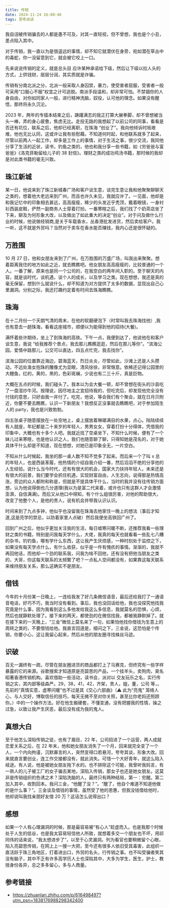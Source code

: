 ```yaml
---
title: 传销
date: 2024-11-24 16:00:46
tags: 思考阅读
---
```


我自诩被传销骗去的人都是愚不可及，对其一直轻视，但不曾想，我也是个小丑，差点陷入其中。

对于传销，我一直以为是很遥远的事情，却不知它就潜伏在身旁，宛如潜在草丛中的毒蛇，你一没留意到它，就会被它咬上一口。

先来说说传销的定义，就是总头目 应许某种承诺给下级，然后让下级以拉人头的方式，上供钱财，层层分润，其实质就是诈骗。

传销有分南北派之分，北派一般采取人身囚禁，暴力，使受害者屈服，受害者一般可采用“口服心不服”权宜之计可逃脱。南派手段温和，却非常可怕。不禁锢你的人身自由，对你如同家人一般，进行精神洗脑，奴役，认可他的理念。如果没有醒悟，那终将永久沉沦。

2023 年，两年的专插本结束之后，踌躇满志的我正打算大展拳脚，却不曾想被当头一棒，弄的身心疲惫，焦虑无比。走投无路的我想起了以前公司的同事，看看是否还有坑位，联系之后，他却已经离职，在珠海 “创业了”。我向他倾诉时局艰难，他也无比认同，这或许让我有些慰藉。不知道何时起，和他联系就多了起来，尽管以前两人一起工作，却多是工作上的事情，对于生活之事，很少交流，我同他分享了生活的近状，读书，钓鱼之类的，他也和我分享一些书籍，如《穷爸爸与富爸爸》《洛克菲勒留给儿子的 38 封信》。理财之类的成功鸡汤书籍，那时候的我却是对此类书籍的毫无兴致。

## 珠江新城

某一日，他说来到了珠江新城春广场和客户谈生意，谈完生意让我和他聚聚聊聊天之类的，想着他大老远来到广州，而且也许久未见，我就应许了。一见面，他却是和我记忆中的印象相去甚远，高高瘦瘦，稀少的头发近乎秃顶，戴着眼镜，一身衬衫西装皮鞋，俨然一副商务人士穿着打扮。一番寒暄之后，我们找了个奶茶店坐了下来，聊及为何形象大改，以及做出了如此重大的决定“创业”。对于问及做什么行业的时候，他说做经销商,是关于车载香水，丛香港批发进货，然后卖给客户。我一听，这不就是外贸吗？当然对于卖车在香水能否赚钱，我内心还是很怀疑的。

## 万胜围

10 月 27 日，他和女朋友来到了广州，在万胜围的万盛广场，叫我出来聚聚。想着距离我住的地方如此之近，就去瞧瞧吧。他女朋友高高瘦瘦的，比较普通的一个人。一番了解，原来也是同一个公司的，在我空白的两年间入职的。至于聊天的内容，就是谈时代，谈机遇，谈个人的成长，以及学习之类。现在想想，我还是真的毫无保留，想到什么就说什么，却不知道为对方提供了太多的数据，显现出自己心里漏洞。分别之际，我还打趣约定着有时间去珠海瞧瞧。

## 珠海

在十二月份一个天朗气清的周末，在他的软磨硬泡下（时常叫我去珠海找他）,我也有意去一趟珠海，看看这座城市，顺便以为能得到他的招待(大餐)。

满怀着些许期待，坐上了到珠海的高铁。下午一点，我便到达了，他说他在和客户谈生意，我说 “给我推荐个景点，我去那儿瞧瞧逛逛，然后在那儿等你”。“滨海公园，爱情中路那儿，公交可以直达，四五点忙完，我去找你”。

滨海公园的位置靠近海边，碧海蓝天，烈日炎炎，尽管如此，沙滩上还是人头攒动，不远处渔女抱珠的雕像尤为显眼，清风徐徐，非常惬意。依稀还记得公园里的大鲤鱼，红的，黄的，黑的，色彩斑斓，少说也有二三十斤，真是巨物。

大概在五点的时候，我们碰头了。我本以为会大餐一顿，却不曾想在街头的沙县吃了一盘湿炒牛河。按理说，因尽地主之宜招待我的，但吃完后，却发现他完全没有付钱的意思，只好由我一并付了。吃完，他说，等会我们有个聚会，就在日月贝附近，你要不要去瞧瞧，认识一下新朋友？我想反正没事就去瞧瞧吧，对于参加陌生人的 party，我也是兴致勃勃。

四五张桌子随意摆放在一处空地上，桌上摆放着琳瑯满目的水果，点心。陆陆续续有人就座，年纪都是二十来岁的年轻人，男男女女，穿着打扮十分得体，凭借我的印象中，大概也有十多个人吧。我就近找了空桌坐下，不知什么时候，便有了一个妹儿过来寒暄，也是他认识之人，我们也随意聊了聊，只得知她是茂名的，对于她具体干什么却是不知道，现在想想，对她已是印象全无，一片空白。

不知从什么时候起，我坐的那一桌人数不知不觉多了起来。而后来一个了叫 x 总的年轻人，也是西装革履，他热情的介绍自我介绍一番，然后滔滔不绝的分享他的人生经验。说什么当今时代，还有有很大的机会，国家大力扶持年轻人，未来还是有很大的前景，我们要学会抓住机遇，实现财富自由，人生志向，说得那是热情高涨，旁边的众人都附和称是，但就是不提具体干什么，当时的我并没有往传销方面想，认为他说得倒也几分道理(我以为是富二代来着，或许也只有这群人才会激情澎湃，自信满满)。而后又从他口中得知，有个什么姐很厉害，对他的帮助很大，改变了他整个人，是他的贵人，说有机会并带我认识认识。

时间来到了九点多钟，他似乎也没留我在珠海去他家住一晚上的想法（事后才知道,这是亮学的禁忌，以防着家里人点破）然后我便坐高铁回广州了。

回到广州之后，他似乎更加关注我的生活，每日嘘寒问暖不断，还推荐我看一些理财之类的书籍，特别是问我每天学什么，大佬，我真的每天也就看看一些乱七八糟的杂书，钓钓鱼，哪有学什么东西，这让我产生厌烦感，一种时刻处于监控之下，如果没有每天学点什么，有什么收获，似乎是一件有愧疚的事情。渐渐的，我就不再回他话，而他却一个劲的联系我，问我为啥不回他，还有没有把他当朋友之类的，大哥，你这每天联系的太频繁了吧？一点私人空间都没有，如果靠这每天联系来维持朋友关系，那么这确实不是朋友。

## 借钱

今年的十月份某一日晚上，一连给我发了好几条微信语音，最后还给我打了一通语音电话，好巧不巧，我当时没有看到。事后，我也没回话给他，我也没探究他找我究竟是什么事，因为我看到这么多他发给我这么多信息，我就莫名的恐惧，心烦，然后也就静默处理了。接下来的两天，都使劲的在微信找我，都被我静默掉了。就在接下来的一天晚上，“三金”微信上莫名来了一句，如果怕他找你借钱为生意上的周转之类的，不要借钱给他。我直言回道是，细问之下，三金说，这恐怕是个传销，你要小心，这让我留心起来，然后从他的朋友圈寻找蛛丝马迹。

## 识破

百无一漏终有一疏，尽管在朋友圈进货的商品都打上了马赛克，但终究有一些字样暴露的它的来源。谷歌搜索才知道原是亮碧思的产品，一个挂羊头，卖狗肉，臭名昭著香港传销机构。喜欢借助一些活动，读书会，派对以 交友玩乐之名，实行传销之实，其内部等级森严。29，38，41，42，齐架，贵人，姐，董，公司 等，。先前的“真情实意，虚寒问暖”也不过是其《交心六部曲》（⚠️ 此为“亮鬼” 笼络人心，与人交好，博取信任的技巧，每天无微不至对你关照，甚至比你老妈还照顾你。）中的一个操作方法。好在他生搬硬套，不懂变通，没有把握我的性情，操之过急，以致让我产生厌恶，最后没有成为我的鬼人。

## 真想大白

至于他怎么深陷传销之徒，也有了眉目，22 年，公司招进了一个运营，两人成就恋爱关系之后，在 22 年末，他和她女朋友消失了一个月，回来就完全变了一个人，一个内向拘谨，沉默寡言的人，突然变得口若悬河，夸夸其谈，形象大改。回来就直言要创业，连工作交接都没有，就此消失。可惜一个大好青年，就这么陷入岐途。有人说，他是被她女朋友拖下水的。也不排除这个可能，我曾听我妈言，有一熟人的儿子被工厂的女子骗去某地，深陷入传销，那女子也还是她女朋友。这莫非是传销组织的色诱之术？深陷洗脑的人，最终只有两种结局，第一：穷醒。第二加入其中，收割回本。我问三金，“他醒了没？”。“醒了，他自个难道不知道他做的是什么事？”。三金谈及借钱的事情，虽然受了他的恩惠，但我没钱借给他时，他却说叫我找亲朋好友借 20 万？这话怎么说得出口？

## 感想

如果一个人有心理漏洞的时候，那是最容易被“有心人”趁虚而入。也是我那个时候处于人生的低谷，也是我太容易轻信他人所致，就想着多交一个朋友也不坏，用祁同伟的话来说，“我太想进步了”，以至于心灵漏洞。列为看官也要稍微留个心眼，陷入亮碧思传销，在网上上一搜一大把，至今还有很多人依旧受其毒害，此组织一直活跃于珠三角地区，打着进出口，外贸的名头，行传销之事。也不叫受骗者笑其没有脑子，其中不乏有许多高学历人士也深陷其中，大多为学生，医生，护士，教授身份各异，总之多多留心，多与人商量。

## 参考链接

- https://zhuanlan.zhihu.com/p/616498497?utm_psn=1838176988298342400
